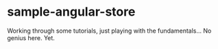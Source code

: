 sample-angular-store
====================

Working through some tutorials, just playing with the fundamentals...  No genius here.  Yet.
